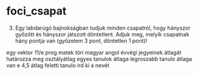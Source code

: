 # foci_csapat
3.	Egy labdarúgó bajnokságban tudjuk minden csapatról, hogy hányszor győzött és hányszor játszott döntetlent. Adjuk meg, melyik csapatnak hány pontja van (győzelem 3 pont, döntetlen 1 pont)!

egy vektor 11/e prog matek töri magyar angol évvégi jegyeinek átlagát határozza meg 
osztályátlag 
egyes tanulok átlaga
legroszabb tanulo átlaga 
van e 4,5 átlag feletti tanulo ird ki a nevét
